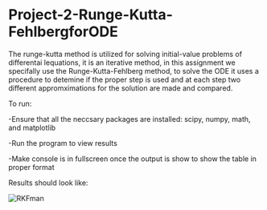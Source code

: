 # Project-2-Runge-Kutta-FehlbergforODE

The runge-kutta method is utilized for solving initial-value problems of differentai lequations, it is an iterative method, in this assignment we specifally use the Runge-Kutta-Fehlberg method, to solve the ODE it uses a procedure to detemine if the proper step is used and at each step two different appromximations for the solution are made and compared.

To run:

-Ensure that all the neccsary packages are installed: scipy, numpy, math, and matplotlib

-Run the program to view results

-Make console is in fullscreen once the output is show to show the table in proper format

Results should look like:

![RKFman](https://user-images.githubusercontent.com/85852238/193514743-14ff9b6b-efb8-4561-98ec-fc32b60912b2.jpg)
